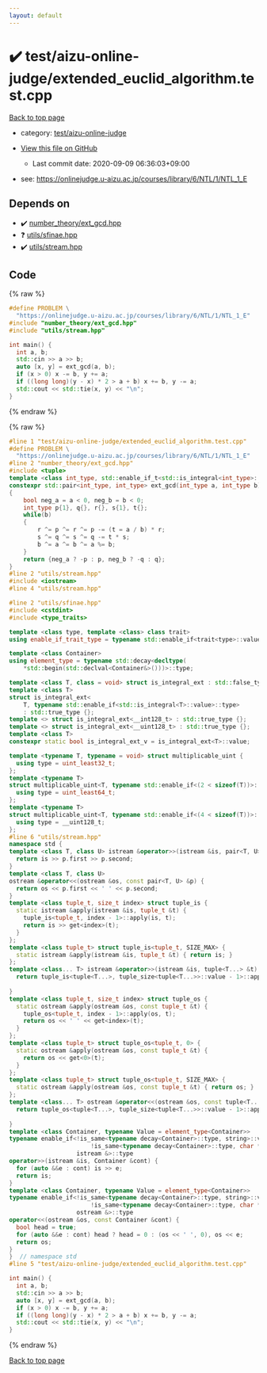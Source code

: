 ```yaml
---
layout: default
---
```


<!-- mathjax config similar to math.stackexchange -->
<script type="text/javascript" async
  src="https://cdnjs.cloudflare.com/ajax/libs/mathjax/2.7.5/MathJax.js?config=TeX-MML-AM_CHTML">
</script>
<script type="text/x-mathjax-config">
  MathJax.Hub.Config({
    TeX: { equationNumbers: { autoNumber: "AMS" }},
    tex2jax: {
      inlineMath: [ ['$','$'] ],
      processEscapes: true
    },
    "HTML-CSS": { matchFontHeight: false },
    displayAlign: "left",
    displayIndent: "2em"
  });
</script>

<script type="text/javascript" src="https://cdnjs.cloudflare.com/ajax/libs/jquery/3.4.1/jquery.min.js"></script>
<script src="https://cdn.jsdelivr.net/npm/jquery-balloon-js@1.1.2/jquery.balloon.min.js" integrity="sha256-ZEYs9VrgAeNuPvs15E39OsyOJaIkXEEt10fzxJ20+2I=" crossorigin="anonymous"></script>
<script type="text/javascript" src="../../../assets/js/copy-button.js"></script>
<link rel="stylesheet" href="../../../assets/css/copy-button.css" />


# :heavy_check_mark: test/aizu-online-judge/extended_euclid_algorithm.test.cpp

<a href="../../../index.html">Back to top page</a>

* category: <a href="../../../index.html#8067ffd948dddbb51ecccf5f861740e7">test/aizu-online-judge</a>
* <a href="{{ site.github.repository_url }}/blob/master/test/aizu-online-judge/extended_euclid_algorithm.test.cpp">View this file on GitHub</a>
    - Last commit date: 2020-09-09 06:36:03+09:00


* see: <a href="https://onlinejudge.u-aizu.ac.jp/courses/library/6/NTL/1/NTL_1_E">https://onlinejudge.u-aizu.ac.jp/courses/library/6/NTL/1/NTL_1_E</a>


## Depends on

* :heavy_check_mark: <a href="../../../library/number_theory/ext_gcd.hpp.html">number_theory/ext_gcd.hpp</a>
* :question: <a href="../../../library/utils/sfinae.hpp.html">utils/sfinae.hpp</a>
* :heavy_check_mark: <a href="../../../library/utils/stream.hpp.html">utils/stream.hpp</a>


## Code

<a id="unbundled"></a>
{% raw %}
```cpp
#define PROBLEM \
  "https://onlinejudge.u-aizu.ac.jp/courses/library/6/NTL/1/NTL_1_E"
#include "number_theory/ext_gcd.hpp"
#include "utils/stream.hpp"

int main() {
  int a, b;
  std::cin >> a >> b;
  auto [x, y] = ext_gcd(a, b);
  if (x > 0) x -= b, y += a;
  if ((long long)(y - x) * 2 > a + b) x += b, y -= a;
  std::cout << std::tie(x, y) << "\n";
}

```
{% endraw %}

<a id="bundled"></a>
{% raw %}
```cpp
#line 1 "test/aizu-online-judge/extended_euclid_algorithm.test.cpp"
#define PROBLEM \
  "https://onlinejudge.u-aizu.ac.jp/courses/library/6/NTL/1/NTL_1_E"
#line 2 "number_theory/ext_gcd.hpp"
#include <tuple>
template <class int_type, std::enable_if_t<std::is_integral<int_type>::value, std::nullptr_t> = nullptr>
constexpr std::pair<int_type, int_type> ext_gcd(int_type a, int_type b)
{
    bool neg_a = a < 0, neg_b = b < 0;
    int_type p{1}, q{}, r{}, s{1}, t{};
    while(b)
    {
        r ^= p ^= r ^= p -= (t = a / b) * r;
        s ^= q ^= s ^= q -= t * s;
        b ^= a ^= b ^= a %= b;
    }
    return {neg_a ? -p : p, neg_b ? -q : q};
}
#line 2 "utils/stream.hpp"
#include <iostream>
#line 4 "utils/stream.hpp"

#line 2 "utils/sfinae.hpp"
#include <cstdint>
#include <type_traits>

template <class type, template <class> class trait>
using enable_if_trait_type = typename std::enable_if<trait<type>::value>::type;

template <class Container>
using element_type = typename std::decay<decltype(
    *std::begin(std::declval<Container&>()))>::type;

template <class T, class = void> struct is_integral_ext : std::false_type {};
template <class T>
struct is_integral_ext<
    T, typename std::enable_if<std::is_integral<T>::value>::type>
    : std::true_type {};
template <> struct is_integral_ext<__int128_t> : std::true_type {};
template <> struct is_integral_ext<__uint128_t> : std::true_type {};
template <class T>
constexpr static bool is_integral_ext_v = is_integral_ext<T>::value;

template <typename T, typename = void> struct multiplicable_uint {
  using type = uint_least32_t;
};
template <typename T>
struct multiplicable_uint<T, typename std::enable_if<(2 < sizeof(T))>::type> {
  using type = uint_least64_t;
};
template <typename T>
struct multiplicable_uint<T, typename std::enable_if<(4 < sizeof(T))>::type> {
  using type = __uint128_t;
};
#line 6 "utils/stream.hpp"
namespace std {
template <class T, class U> istream &operator>>(istream &is, pair<T, U> &p) {
  return is >> p.first >> p.second;
}
template <class T, class U>
ostream &operator<<(ostream &os, const pair<T, U> &p) {
  return os << p.first << ' ' << p.second;
}
template <class tuple_t, size_t index> struct tuple_is {
  static istream &apply(istream &is, tuple_t &t) {
    tuple_is<tuple_t, index - 1>::apply(is, t);
    return is >> get<index>(t);
  }
};
template <class tuple_t> struct tuple_is<tuple_t, SIZE_MAX> {
  static istream &apply(istream &is, tuple_t &t) { return is; }
};
template <class... T> istream &operator>>(istream &is, tuple<T...> &t) {
  return tuple_is<tuple<T...>, tuple_size<tuple<T...>>::value - 1>::apply(is,
                                                                          t);
}
template <class tuple_t, size_t index> struct tuple_os {
  static ostream &apply(ostream &os, const tuple_t &t) {
    tuple_os<tuple_t, index - 1>::apply(os, t);
    return os << ' ' << get<index>(t);
  }
};
template <class tuple_t> struct tuple_os<tuple_t, 0> {
  static ostream &apply(ostream &os, const tuple_t &t) {
    return os << get<0>(t);
  }
};
template <class tuple_t> struct tuple_os<tuple_t, SIZE_MAX> {
  static ostream &apply(ostream &os, const tuple_t &t) { return os; }
};
template <class... T> ostream &operator<<(ostream &os, const tuple<T...> &t) {
  return tuple_os<tuple<T...>, tuple_size<tuple<T...>>::value - 1>::apply(os,
                                                                          t);
}
template <class Container, typename Value = element_type<Container>>
typename enable_if<!is_same<typename decay<Container>::type, string>::value &&
                       !is_same<typename decay<Container>::type, char *>::value,
                   istream &>::type
operator>>(istream &is, Container &cont) {
  for (auto &&e : cont) is >> e;
  return is;
}
template <class Container, typename Value = element_type<Container>>
typename enable_if<!is_same<typename decay<Container>::type, string>::value &&
                       !is_same<typename decay<Container>::type, char *>::value,
                   ostream &>::type
operator<<(ostream &os, const Container &cont) {
  bool head = true;
  for (auto &&e : cont) head ? head = 0 : (os << ' ', 0), os << e;
  return os;
}
}  // namespace std
#line 5 "test/aizu-online-judge/extended_euclid_algorithm.test.cpp"

int main() {
  int a, b;
  std::cin >> a >> b;
  auto [x, y] = ext_gcd(a, b);
  if (x > 0) x -= b, y += a;
  if ((long long)(y - x) * 2 > a + b) x += b, y -= a;
  std::cout << std::tie(x, y) << "\n";
}

```
{% endraw %}

<a href="../../../index.html">Back to top page</a>


